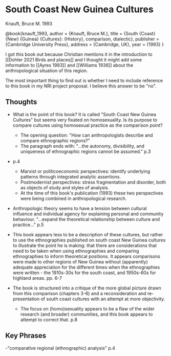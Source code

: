 # South Coast New Guinea Cultures


Knauft, Bruce M. 1993

@book{knauft_1993, 
	author = {Knauft, Bruce M.},
	title = {South {Coast} {New} {Guinea} {Cultures}: {History}, comparison, dialectic},
	publisher = {Cambridge University Press},
	address = {Cambridge, UK},
	year = {1993}
}  

I got this book out because Christian mentions it in the introduction to [[Dohler 2021 Birds and places]] and I thought it might add some information to [[Ayres 1983]] and [[Williams 1936]] about the anthropological situation of this region. 

The most important thing to find out is whether I need to include reference to this book in my NRI project proposal. I believe this answer to be "no".
## Thoughts

- What is the point of this book? It is called "South Coast New Guinea Cultures" but seems very fixated on homosexuality. Is its purpose to compare cultures using homosexual practice as the comparison point?
	- The opening question: "How can anthropologists describe and compare ethnographic regions?" 
	- The paragraph ends with: "...the autonomy, divisibility, and uniqueness of ethnographic regions cannot be assumed." p.3

- p.4
	- Marxist or politicoeconomic perspectives: identify underlying patterns through integrated analytic assertions.
	- Postmodernist perspectives: stress fragmentation and disorder, both as objects of study and styles of analysis. 
	- At the time of this book's publication (1993) these two perspectives were being combined in anthropological research.


- Anthropologic theory seems to have a tension between cultural influence and individual agency for explaining personal and community behaviour. "...expand the theoretical relationship between culture and practice..." p.5 
- This book appears less to be a description of these cultures, but rather to use the ethnographies published on south coast New Guinea cultures to illustrate the point he is making: that there are considerations that need to be taken when using ethnographies and comparing ethnographies to inform theoretical positions. It appears comparisons were made to other regions of New Guinea without (apparently) adequate appreciation for the different times when the ethnographies were written - the 1910s-30s for the south coast, and 1950s-60s for highland areas. pp. 6-7
- The book is structured into a critique of the more global picture drawn from this comparison (chapters 3-6) and a reconsideration and re-presentation of south coast cultures with an attempt at more objectivity. 
	- The focus on (homo)sexuality appears to be a flaw of the wider research (and broader) communities, and this book appears to attempt to correct that. p.8


## Key Phrases

-"comparative regional (ethnographic) analysis" p.4